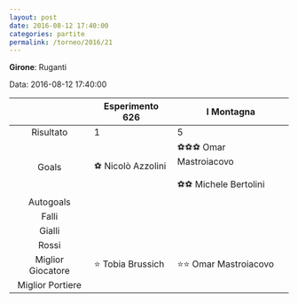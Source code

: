 ```yaml
---
layout: post
date: 2016-08-12 17:40:00
categories: partite
permalink: /torneo/2016/21
---
```

**Girone**: Ruganti

Data: 2016-08-12 17:40:00

| | Esperimento 626 | I Montagna |
|:-----:|-----|-----|
Risultato|1|5
Goals|⚽ Nicolò  Azzolini|⚽⚽⚽ Omar Mastroiacovo<br/><br/>⚽⚽ Michele Bertolini<br/>
Autogoals||
Falli||
Gialli||
Rossi||
Miglior Giocatore|⭐ Tobia Brussich<br/>|⭐⭐ Omar Mastroiacovo<br/>
Miglior Portiere||